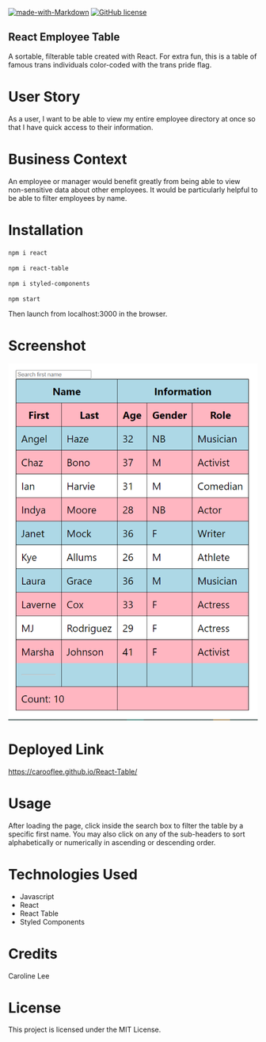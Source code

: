 [![made-with-Markdown](https://img.shields.io/badge/Made%20with-Markdown-1f425f.svg)](http://commonmark.org)
[![GitHub license](https://img.shields.io/github/license/Naereen/StrapDown.js.svg)](https://github.com/Naereen/StrapDown.js/blob/master/LICENSE)

## React Employee Table

A sortable, filterable table created with React. For extra fun, this is a table of famous trans individuals color-coded with the trans pride flag.

# User Story

 As a user, I want to be able to view my entire employee directory at once so that I have quick access to their information.
 
# Business Context 

An employee or manager would benefit greatly from being able to view non-sensitive data about other employees. It would be particularly helpful to be able to filter employees by name.
    
# Installation
  `npm i react`
  
  `npm i react-table`
  
  `npm i styled-components`
  
  `npm start`
  
Then launch from localhost:3000 in the browser.

# Screenshot

![table](https://github.com/carooflee/React-Table/blob/master/screenshot.png)

# Deployed Link
   
 https://carooflee.github.io/React-Table/
    
# Usage

After loading the page, click inside the search box to filter the table by a specific first name. You may also click on any of the sub-headers to sort alphabetically or numerically in ascending or descending order.

# Technologies Used
* Javascript
* React
* React Table
* Styled Components

# Credits 
Caroline Lee

# License
This project is licensed under the MIT License.
